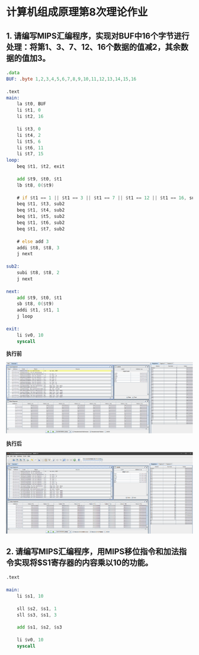 # 计算机组成原理第8次理论作业

## 1. 请编写MIPS汇编程序，实现对BUF中16个字节进行处理：将第1、3、7、12、16个数据的值减2，其余数据的值加3。

```asm
.data
BUF: .byte 1,2,3,4,5,6,7,8,9,10,11,12,13,14,15,16

.text
main:
    la $t0, BUF
    li $t1, 0
    li $t2, 16

    li $t3, 0
    li $t4, 2
    li $t5, 6
    li $t6, 11
    li $t7, 15
loop:
    beq $t1, $t2, exit

    add $t9, $t0, $t1
    lb $t8, 0($t9)

    # if $t1 == 1 || $t1 == 3 || $t1 == 7 || $t1 == 12 || $t1 == 16, sub 2
    beq $t1, $t3, sub2
    beq $t1, $t4, sub2
    beq $t1, $t5, sub2
    beq $t1, $t6, sub2
    beq $t1, $t7, sub2

    # else add 3
    addi $t8, $t8, 3
    j next

sub2:
    subi $t8, $t8, 2
    j next

next:
    add $t9, $t0, $t1
    sb $t8, 0($t9)
    addi $t1, $t1, 1
    j loop

exit:
    li $v0, 10
    syscall
```

**执行前**

![image-1](./img/231126_1.png)

**执行后**

![image-2](./img/231126_2.png)


## 2. 请编写MIPS汇编程序，用MIPS移位指令和加法指令实现将$S1寄存器的内容乘以10的功能。

```asm
.text

main:
    li $s1, 10

    sll $s2, $s1, 1
    sll $s3, $s1, 3

    add $s1, $s2, $s3

    li $v0, 10
    syscall
```